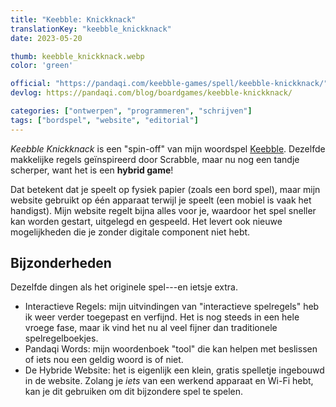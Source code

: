 ```yaml
---
title: "Keebble: Knickknack"
translationKey: "keebble_knickknack"
date: 2023-05-20

thumb: keebble_knickknack.webp
color: 'green'

official: "https://pandaqi.com/keebble-games/spell/keebble-knickknack/"
devlog: https://pandaqi.com/blog/boardgames/keebble-knickknack/

categories: ["ontwerpen", "programmeren", "schrijven"]
tags: ["bordspel", "website", "editorial"]
---
```


_Keebble Knickknack_ is een "spin-off" van mijn woordspel [Keebble](/nl/ontwerpen/keebble). Dezelfde makkelijke regels geïnspireerd door Scrabble, maar nu nog een tandje scherper, want het is een **hybrid game**!

Dat betekent dat je speelt op fysiek papier (zoals een bord spel), maar mijn website gebruikt op één apparaat terwijl je speelt (een mobiel is vaak het handigst). Mijn website regelt bijna alles voor je, waardoor het spel sneller kan worden gestart, uitgelegd en gespeeld. Het levert ook nieuwe mogelijkheden die je zonder digitale component niet hebt.

## Bijzonderheden

Dezelfde dingen als het originele spel---en ietsje extra.

* Interactieve Regels: mijn uitvindingen van "interactieve spelregels" heb ik weer verder toegepast en verfijnd. Het is nog steeds in een hele vroege fase, maar ik vind het nu al veel fijner dan traditionele spelregelboekjes.
* Pandaqi Words: mijn woordenboek "tool" die kan helpen met beslissen of iets nou een geldig woord is of niet.
* De Hybride Website: het is eigenlijk een klein, gratis spelletje ingebouwd in de website. Zolang je _iets_ van een werkend apparaat en Wi-Fi hebt, kan je dit gebruiken om dit bijzondere spel te spelen.